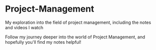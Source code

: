 # Project-Management
My exploration into the field of project management, including the notes and videos I watch

Follow my journey deeper into the world of Project Management, and hopefully you'll find my notes helpful!
